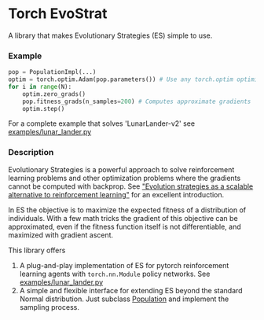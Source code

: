 # Torch EvoStrat 
A library that makes Evolutionary Strategies (ES) simple to use.

### Example

```python
pop = PopulationImpl(...)
optim = torch.optim.Adam(pop.parameters()) # Use any torch.optim optimizer
for i in range(N):
    optim.zero_grads()
    pop.fitness_grads(n_samples=200) # Computes approximate gradients
    optim.step()
```

For a complete example that solves 'LunarLander-v2' see [examples/lunar_lander.py](examples/lunar_lander.py)

### Description

Evolutionary Strategies is a powerful approach to solve reinforcement learning problems and other optimization problems where the gradients cannot be computed with backprop. 
See ["Evolution strategies as a scalable alternative to reinforcement learning"](https://arxiv.org/abs/1703.03864) for an excellent introduction.

In ES the objective is to maximize the expected fitness of a distribution of individuals. 
With a few math tricks the gradient of this objective can be approximated, even if the fitness function itself is not differentiable, and maximized with gradient ascent. 

This library offers
 
1. A plug-and-play implementation of ES for pytorch reinforcement learning agents with `torch.nn.Module` policy networks. See [examples/lunar_lander.py](examples/lunar_lander.py) 
2. A simple and flexible interface for extending ES beyond the standard Normal distribution. Just subclass [Population](population.py)
 and implement the sampling process.    


     


 
